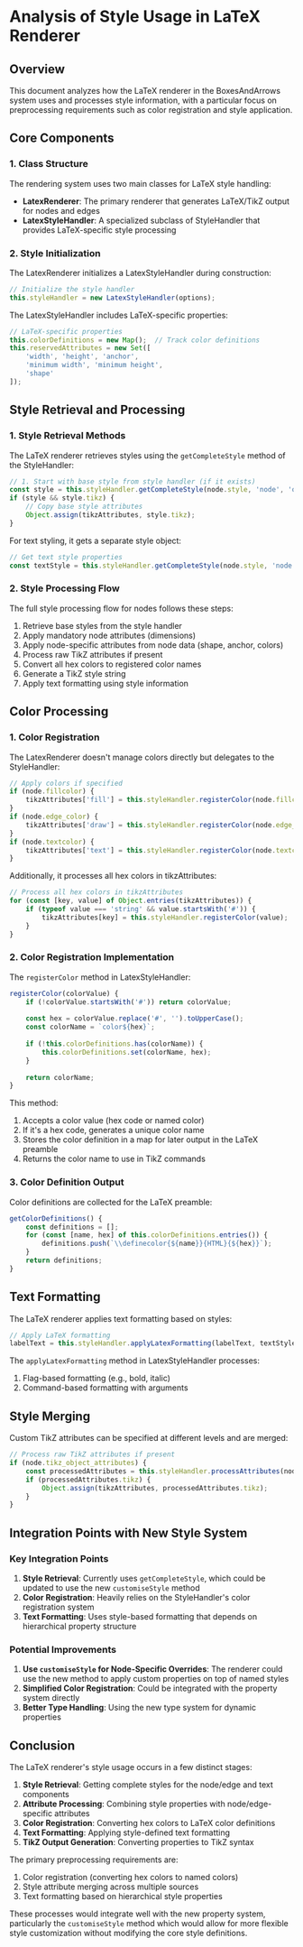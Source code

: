 # Analysis of Style Usage in LaTeX Renderer

## Overview

This document analyzes how the LaTeX renderer in the BoxesAndArrows system uses and processes style information, with a particular focus on preprocessing requirements such as color registration and style application.

## Core Components

### 1. Class Structure
The rendering system uses two main classes for LaTeX style handling:

- **LatexRenderer**: The primary renderer that generates LaTeX/TikZ output for nodes and edges
- **LatexStyleHandler**: A specialized subclass of StyleHandler that provides LaTeX-specific style processing

### 2. Style Initialization
The LatexRenderer initializes a LatexStyleHandler during construction:

```javascript
// Initialize the style handler
this.styleHandler = new LatexStyleHandler(options);
```

The LatexStyleHandler includes LaTeX-specific properties:
```javascript
// LaTeX-specific properties
this.colorDefinitions = new Map();  // Track color definitions
this.reservedAttributes = new Set([
    'width', 'height', 'anchor',
    'minimum width', 'minimum height',
    'shape'
]);
```

## Style Retrieval and Processing

### 1. Style Retrieval Methods

The LaTeX renderer retrieves styles using the `getCompleteStyle` method of the StyleHandler:

```javascript
// 1. Start with base style from style handler (if it exists)
const style = this.styleHandler.getCompleteStyle(node.style, 'node', 'object');
if (style && style.tikz) {
    // Copy base style attributes
    Object.assign(tikzAttributes, style.tikz);
}
```

For text styling, it gets a separate style object:
```javascript
// Get text style properties
const textStyle = this.styleHandler.getCompleteStyle(node.style, 'node', 'text');
```

### 2. Style Processing Flow

The full style processing flow for nodes follows these steps:

1. Retrieve base styles from the style handler
2. Apply mandatory node attributes (dimensions)
3. Apply node-specific attributes from node data (shape, anchor, colors)
4. Process raw TikZ attributes if present
5. Convert all hex colors to registered color names
6. Generate a TikZ style string
7. Apply text formatting using style information

## Color Processing

### 1. Color Registration

The LatexRenderer doesn't manage colors directly but delegates to the StyleHandler:

```javascript
// Apply colors if specified
if (node.fillcolor) {
    tikzAttributes['fill'] = this.styleHandler.registerColor(node.fillcolor);
}
if (node.edge_color) {
    tikzAttributes['draw'] = this.styleHandler.registerColor(node.edge_color);
}
if (node.textcolor) {
    tikzAttributes['text'] = this.styleHandler.registerColor(node.textcolor);
}
```

Additionally, it processes all hex colors in tikzAttributes:
```javascript
// Process all hex colors in tikzAttributes
for (const [key, value] of Object.entries(tikzAttributes)) {
    if (typeof value === 'string' && value.startsWith('#')) {
        tikzAttributes[key] = this.styleHandler.registerColor(value);
    }
}
```

### 2. Color Registration Implementation

The `registerColor` method in LatexStyleHandler:
```javascript
registerColor(colorValue) {
    if (!colorValue.startsWith('#')) return colorValue;
    
    const hex = colorValue.replace('#', '').toUpperCase();
    const colorName = `color${hex}`;
    
    if (!this.colorDefinitions.has(colorName)) {
        this.colorDefinitions.set(colorName, hex);
    }
    
    return colorName;
}
```

This method:
1. Accepts a color value (hex code or named color)
2. If it's a hex code, generates a unique color name
3. Stores the color definition in a map for later output in the LaTeX preamble
4. Returns the color name to use in TikZ commands

### 3. Color Definition Output

Color definitions are collected for the LaTeX preamble:
```javascript
getColorDefinitions() {
    const definitions = [];
    for (const [name, hex] of this.colorDefinitions.entries()) {
        definitions.push(`\\definecolor{${name}}{HTML}{${hex}}`);
    }
    return definitions;
}
```

## Text Formatting

The LaTeX renderer applies text formatting based on styles:

```javascript
// Apply LaTeX formatting
labelText = this.styleHandler.applyLatexFormatting(labelText, textStyle);
```

The `applyLatexFormatting` method in LatexStyleHandler processes:
1. Flag-based formatting (e.g., bold, italic)
2. Command-based formatting with arguments

## Style Merging

Custom TikZ attributes can be specified at different levels and are merged:

```javascript
// Process raw TikZ attributes if present
if (node.tikz_object_attributes) {
    const processedAttributes = this.styleHandler.processAttributes(node.tikz_object_attributes);
    if (processedAttributes.tikz) {
        Object.assign(tikzAttributes, processedAttributes.tikz);
    }
}
```

## Integration Points with New Style System

### Key Integration Points

1. **Style Retrieval**: Currently uses `getCompleteStyle`, which could be updated to use the new `customiseStyle` method
2. **Color Registration**: Heavily relies on the StyleHandler's color registration system
3. **Text Formatting**: Uses style-based formatting that depends on hierarchical property structure

### Potential Improvements

1. **Use `customiseStyle` for Node-Specific Overrides**: The renderer could use the new method to apply custom properties on top of named styles
2. **Simplified Color Registration**: Could be integrated with the property system directly
3. **Better Type Handling**: Using the new type system for dynamic properties

## Conclusion

The LaTeX renderer's style usage occurs in a few distinct stages:

1. **Style Retrieval**: Getting complete styles for the node/edge and text components
2. **Attribute Processing**: Combining style properties with node/edge-specific attributes
3. **Color Registration**: Converting hex colors to LaTeX color definitions
4. **Text Formatting**: Applying style-defined text formatting
5. **TikZ Output Generation**: Converting properties to TikZ syntax

The primary preprocessing requirements are:
1. Color registration (converting hex colors to named colors)
2. Style attribute merging across multiple sources
3. Text formatting based on hierarchical style properties

These processes would integrate well with the new property system, particularly the `customiseStyle` method which would allow for more flexible style customization without modifying the core style definitions.

